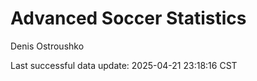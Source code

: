 # Advanced Soccer Statistics
Denis Ostroushko

<!-- gfm -->

Last successful data update: 2025-04-21 23:18:16 CST
